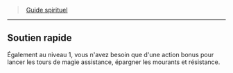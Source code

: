 ﻿---
!Generic
Id: cleric_guide_hd.md#soutien-rapide
ParentLink: cleric_guide_hd.md#guide-spirituel
Name: Soutien rapide
ParentName: Guide spirituel
NameLevel: 2
Attributes: {}
---
> [Guide spirituel](hd_cleric_guide.md)

---

## Soutien rapide

Également au niveau 1, vous n'avez besoin que d'une action bonus pour lancer les tours de magie assistance, épargner les mourants et résistance.

